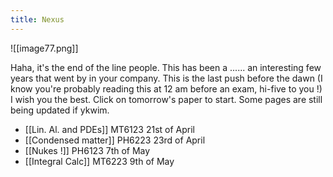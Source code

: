 ```yaml
---
title: Nexus
---
```

![[image77.png]]




 Haha, it's the end of the line people. This has been a ...... an interesting few years that went by in your company. This is the last push before the dawn (I know you're probably reading this at 12 am before an exam, hi-five to you !) I wish you the best. Click on tomorrow's paper to start. Some pages are still being updated if ykwim. 

 
- [[Lin. Al. and PDEs]] MT6123 21st of April
- [[Condensed matter]] PH6223 23rd of April
- [[Nukes !]] PH6123 7th of May
- [[Integral Calc]] MT6223 9th of May
